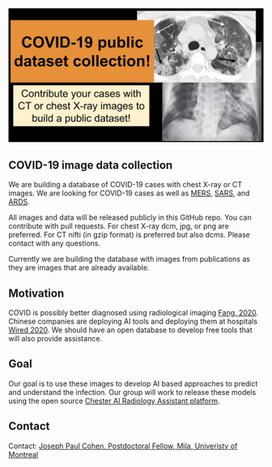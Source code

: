 <img src="docs/covid19-share-image.jpg"/>

## COVID-19 image data collection

We are building a database of COVID-19 cases with chest X-ray or CT images. We are looking for COVID-19 cases as well as [MERS](https://en.wikipedia.org/wiki/Middle_East_respiratory_syndrome), [SARS](https://en.wikipedia.org/wiki/Severe_acute_respiratory_syndrome), and [ARDS](https://en.wikipedia.org/wiki/Acute_respiratory_distress_syndrome). 

All images and data will be released publicly in this GitHub repo. You can contribute with pull requests. For chest X-ray dcm, jpg, or png are preferred. For CT nifti (in gzip format) is preferred but also dcms. Please contact with any questions.

Currently we are building the database with images from publications as they are images that are already available.

## Motivation

COVID is possibly better diagnosed using radiological imaging [Fang, 2020](https://pubs.rsna.org/doi/10.1148/radiol.2020200432). Chinese companies are deploying AI tools and deploying them at hospitals [Wired 2020](https://www.wired.com/story/chinese-hospitals-deploy-ai-help-diagnose-covid-19/). We should have an open database to develop free tools that will also provide assistance.

## Goal
Our goal is to use these images to develop AI based approaches to predict and understand the infection. Our group will work to release these models using the open source [Chester AI Radiology Assistant platform](https://mlmed.org/tools/xray/).

## Contact
Contact: [Joseph Paul Cohen. Postdoctoral Fellow, Mila, Univeristy of Montreal](https://josephpcohen.com/) 

